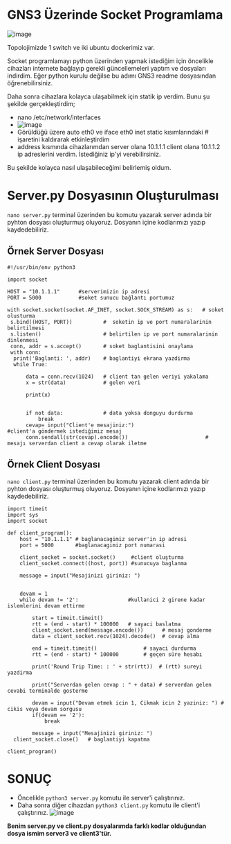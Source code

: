 
# GNS3 Üzerinde Socket Programlama


![image](https://user-images.githubusercontent.com/45692102/128874116-ec535499-ade5-42af-ad93-cc06d41f2f0a.png)

Topolojimizde 1 switch ve iki  ubuntu dockerimiz var.

Socket programlamayı python üzerinden yapmak istediğim için öncelikle cihazları internete bağlayıp gerekli güncellemeleri yaptım ve dosyaları indirdim. Eğer python kurulu değilse bu adımı GNS3 readme dosyasından öğrenebilirsiniz.

Daha sonra cihazlara kolayca ulaşabilmek için statik ip verdim. Bunu şu şekilde gerçekleştirdim;

- nano /etc/network/interfaces 
- ![image](https://user-images.githubusercontent.com/45692102/128875343-2af43320-b044-4795-82a4-69c865ad514b.png)
- Görüldüğü üzere auto eth0 ve iface eth0 inet static kısımlarındaki # işaretini kaldırarak etkinleştirdim
- address kısmında cihazlarımdan server olana 10.1.1.1 client olana 10.1.1.2 ip adreslerini verdim. İstediğiniz ip'yi verebilirsiniz.

Bu şekilde kolayca nasıl ulaşabileceğimi belirlemiş oldum.

# Server.py Dosyasının Oluşturulması

```nano server.py```
terminal üzerinden bu komutu yazarak server adında bir pyhton dosyası oluşturmuş oluyoruz. Dosyanın içine kodlarımızı yazıp kaydedebiliriz.

## Örnek Server Dosyası
```
#!/usr/bin/env python3

import socket

HOST = "10.1.1.1"      #serverimizin ip adresi
PORT = 5000            #soket sunucu bağlantı portumuz

with socket.socket(socket.AF_INET, socket.SOCK_STREAM) as s:   # soket olusturma
 s.bind((HOST, PORT))          #  soketin ip ve port numaralarinin belirtilmesi                            
 s.listen()                    # belirtilen ip ve port numaralarinin dinlenmesi
 conn, addr = s.accept()       # soket baglantisini onaylama
 with conn:
  print('Baglanti: ', addr)    # baglantiyi ekrana yazdirma
  while True:

      data = conn.recv(1024)   # client tan gelen veriyi yakalama
      x = str(data)            # gelen veri

      print(x)


      if not data:             # data yoksa donguyu durdurma
          break
      cevap= input("Client'e mesajiniz:")                       #client'a göndermek istediğimiz mesaj
      conn.sendall(str(cevap).encode())                         # mesajı serverdan client a cevap olarak iletme
```
## Örnek Client Dosyası

```nano client.py```
terminal üzerinden bu komutu yazarak client adında bir pyhton dosyası oluşturmuş oluyoruz. Dosyanın içine kodlarımızı yazıp kaydedebiliriz.

```
import timeit
import sys
import socket

def client_program():
    host = "10.1.1.1" # baglanacagimiz server'in ip adresi
    port = 5000       #baglanacagimiz port numarasi

    client_socket = socket.socket()     #client oluşturma
    client_socket.connect((host, port)) #sunucuya baglanma

    message = input("Mesajinizi giriniz: ")


    devam = 1
    while devam != '2':                #kullanici 2 girene kadar islemlerini devam ettirme

        start = timeit.timeit()
        rtt = (end - start) * 100000   # sayaci baslatma
        client_socket.send(message.encode())      # mesaj gonderme
        data = client_socket.recv(1024).decode()  # cevap alma
        
        end = timeit.timeit()               # sayaci durdurma
        rtt = (end - start) * 100000        # geçen süre hesabı
        
        print('Round Trip Time: : ' + str(rtt))  # (rtt) sureyi yazdirma

        print("Serverdan gelen cevap : " + data) # serverdan gelen cevabi terminalde gosterme

        devam = input("Devam etmek icin 1, Cikmak icin 2 yaziniz: ") # cikis veya devam sorgusu
        if(devam == '2'):
            break

        message = input("Mesajinizi giriniz: ")
  client_socket.close()   # baglantiyi kapatma

client_program()

```

# SONUÇ

- Öncelikle ``` python3 server.py ```  komutu ile server'i çalıştırınız.
- Daha sonra diğer cihazdan  ``` python3 client.py ```  komutu ile client'i çalıştırınız.
![image](https://user-images.githubusercontent.com/45692102/128880805-03b1806a-c04d-4bd1-b5e3-3c0fc1e064e4.png)


**Benim server.py ve client.py dosyalarımda farklı kodlar olduğundan dosya ismim server3 ve client3'tür.**


